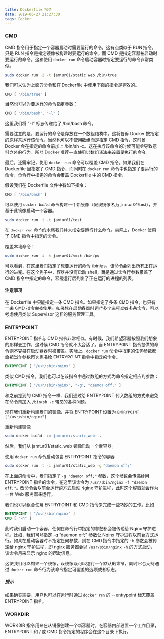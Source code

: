 ```yaml
---
title: Dockerfile 指令
date: 2019-06-27 21:27:30
tags: Docker
---
```


### CMD

CMD 指令用于指定一个容器启动时需要运行的命令。这有点类似于 RUN 指令，只是 RUN 指令是指定镜像被构建时要运行的命令，而 CMD 是指定容器被启动时要运行的命令。这和使用 `docker run` 命令启动容器时指定要运行的命令非常类似。

```bash
sudo docker run -i -t jamtur01/static_web /bin/true
```

我们可以认为上面的命令和在 Dockerfile 中使用下面的指令是等效的。

```bash
CMD [ "/bin/true" ]
```

当然也可以为要运行的命令指定参数：

```bash
CMD [ "/bin/bash", "-l" ]
```

这里我们将 "-l" 标志传递给了 /bin/bash 命令。

需要注意的是，要运行的命令是存放在一个数组结构中。这将告诉 Docker 按指定的原样来运行该命令。当然也可以不使用数组而是指定 CMD 指令，这时候 Docker 会在指定的命令前加上 /bin/sh -c。这在执行该命令的时候可能会导致意料之外的行为，所以 Docker 推荐一直使用以数组语法来设置要执行的命令。

最后，还需牢记，使用 `docker run` 命令可以覆盖 CMD 指令。如果我们在 Dockerfile 里指定了 CMD 指令，而同时在 `docker run` 命令中也指定了要运行的命令，命令行中指定的命令会覆盖 Dockerfile 中的 CMD 指令。

假设我们在 Dockerfile 文件中有如下指令：

```bash
CMD [ "/bin/bash" ]
```

可以使用 `docker build` 命令构建一个新镜像（假设镜像名为 jamtur01/test），并基于此镜像启动一个容器。

```bash
sudo docker run -i -t jamtur01/test
```

在 `docker run` 命令的末尾我们并未指定要运行什么命令。实际上，Docker 使用了 CMD 指令中指定的命令。

覆盖本地命令：

```bash
sudo docker run -i -t jamtur01/test /bin/ps
```

可以看到，在这里我们指定了想要运行的命令 /bin/ps，该命令会列出所有正在运行的进程。在这个例子中，容器并没有启动 shell，而是通过命令行参数覆盖了 CMD 指令中指定的命令，容器运行后列出了正在运行的进程的列表。

#### 注意事项

在 Dockerfile 中只能指定一条 CMD 指令。如果指定了多条 CMD 指令，也只有一条 CMD 指令会被使用。如果想在启动容器时运行多个进程或者多条命令，可以考虑使用类似 Supervisor 这样的服务管理工具。


### ENTRYPOINT

ENTRYPOINT 指令与 CMD 指令非常相似。有时候，我们希望容器按照我们想象的那样去工作，这时候 CMD 指令就不太合适了。而 ENTRYPOINT 指令提供的命令则不容易在启动容器时被覆盖。实际上，`docker run` 命令中指定的任何参数都会被当作参数再次传递给 ENTRYPOINT 指令中指定的命令。

```dockerfile
ENTRYPOINT [ "/usr/sbin/nginx" ]
```

类似 CMD 指令，我们也可以在该指令中通过数组的方式为命令指定相应的参数：

```dockerfile
ENTRYPOINT [ "/usr/sbin/nginx", "-g", "daemon off;" ]
```

和之前提到的 CMD 指令一样，我们通过给 ENTRYPOINT 传入数组的方式来避免在命令前加入 `/bin/sh -c` 带来的各种问题。

现在我们重新构建我们的镜像，并将 ENTRYPOINT 设置为 `ENTRYPOINT ["/usr/sbin/nginx"]`

重新构建镜像

```bash
sudo docker build -t="jamtur01/static_web" .
``` 

然后，我们从 jamtur01/static_web 镜像启动一个新容器。

使用 `docker run` 命令启动包含 ENTRYPOINT 指令的容器

```bash
sudo docker run -t -i jamtur01/static_web -g "daemon off;"
``` 

在上面的命令中，我们指定了 `-g "daemon off;"` 参数，这个参数会传递给用 ENTRYPOINT 指令的命令，在这里该命令为 `/usr/sbin/nginx -f "daemon off;"`。改命令会以前台运行的方式启动 Nginx 守护进程，此时这个容器就会作为一台 Web 服务器来运行。

我们也可以组合使用 ENTRYPOINT 和 CMD 指令来完成一些巧妙的工作。比如

```dockerfile
ENTRYPOINT [ "/usr/sbin/nginx" ]
CMD [ "-h" ]
```

此时我们启动一个容器，任何在命令行中指定的参数都会被传递给 Nginx 守护进程。比如，我们可以指定 -g "daemon off;" 参数让 Nginx 守护进程以前台方式运行。如果在启动容器时不指定任何参数，则在 CMD 指令中指定的 -h 参数会被传递给 nginx 守护进程，即 nginx 服务器会以 `/usr/sbin/nginx -h` 的方式启动，该命令用来显示 nginx 的帮助信息。

这使我们可以构建一个镜像，该镜像既可以运行一个默认的命令，同时它也支持通过 `docker run` 命令行为该命令指定可覆盖的选项或者标志。

##### 提示

如果确实需要，用户也可以在运行时通过 `docker run` 的 --entrypoint 标志覆盖 ENTRYPOINT 指令。


### WORKDIR

WORKDIR 指令用来在从镜像创建一个新容器时，在容器内部设置一个工作目录，ENTRYPOINT 和 / 或 CMD 指令指定的程序会在这个目录下执行。

 
